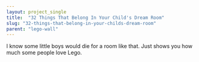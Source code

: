 ```yaml
---
layout: project_single
title:  "32 Things That Belong In Your Child's Dream Room"
slug: "32-things-that-belong-in-your-childs-dream-room"
parent: "lego-wall"
---
```

I know some little boys would die for a room like that. Just shows you how much some people love Lego.